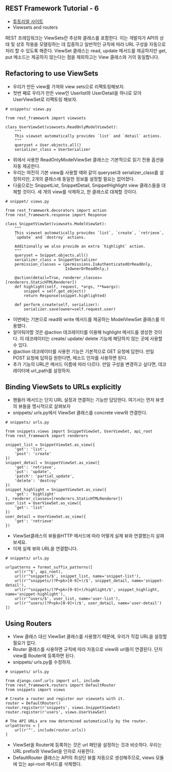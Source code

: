 ## REST Framework Tutorial - 6



* [튜토리얼 사이트](http://www.django-rest-framework.org/)
* Viewsets and routers

REST 프레임워크는 ViewSets란 추상화 클래스를 포함한다. 이는 개발자가 API의 상태 및 상호 작용을 모델링하는 데 집중하고 일반적인 규칙에 따라 URL 구성을 자동으로 처리 할 수 있도록 해준다.
ViewSet 클래스는 read, update 메서드를 제공하지만 get, put 메소드는 제공하지 않는다는 점을 제외하고는 View 클래스와 거의 동일합니다.


## Refactoring to use ViewSets
* 우리가 만든 view를 가져와 view sets으로 리팩토링해보자.
* 첫번 째로 우리가 만든 view인 Userlist와 UserDetail을 하나로 모아 UserViewSet로 리팩토링 해보자.
```
# snippets/ views.py

from rest_framework import viewsets

class UserViewSet(viewsets.ReadOnlyModelViewSet):
    """
    This viewset automatically provides `list` and `detail` actions.
    """
    queryset = User.objects.all()
    serializer_class = UserSerializer
```
* 위에서 사용한 ReadOnlyModelViewSet 클래스는 기본적으로 읽기 전용 옵션을 자동 제공한다.
* 우리는 여전히 기본 view를 사용할 때와 같이 queryset과 serializer_class를 설정하지만, 2개의 클래스에 동일한 정보를 설정할 필요는 없어졌다.
* 다음으로는 SnippetList, SnippetDetail, SnippetHighlight view 클래스들을 대체할 것이다. 세 개의 view를 삭제하고, 한 클래스로 대체할 것이다.
```
# snippet/ views.py

from rest_framework.decorators import action
from rest_framework.response import Response

class SnippetViewSet(viewsets.ModelViewSet):
    """
    This viewset automatically provides `list`, `create`, `retrieve`,
    `update` and `destroy` actions.

    Additionally we also provide an extra `highlight` action.
    """
    queryset = Snippet.objects.all()
    serializer_class = SnippetSerializer
    permission_classes = (permissions.IsAuthenticatedOrReadOnly,
                          IsOwnerOrReadOnly,)

    @action(detail=True, renderer_classes=[renderers.StaticHTMLRenderer])
    def highlight(self, request, *args, **kwargs):
        snippet = self.get_object()
        return Response(snippet.highlighted)

    def perform_create(self, serializer):
        serializer.save(owner=self.request.user)
```
* 이번에는 기본으로 read와 write 메서드를 제공하는 ModelViewSet 클래스를 이용했다. 
* 알아둬야할 것은 @action 데코레이터를 이용해 highlight 메서드를 생성한 것이다. 이 데코레이터는 create/ update/ delete 기능에 해당하지 않는 곳에 사용할 수 있다.
* @action 데코레이터를 사용한 기능은 기본적으로 GET 요청에 답한다. 만일 POST 요청에 답하길 원한다면, 메소드 인자를 사용하면 된다.
* 추가 기능의 URL은 메서드 이름에 따라 다르다. 만일 구성을 변경하고 싶다면, 데코레이터에 url_path를 설정하자.


## Binding ViewSets to URLs explicitly
* 핸들러 메서드는 단지 URL 설정과 연결하는 기능만 담당한다. 여기서는 먼저 뷰셋의 뷰들을 명시적으로 살펴보자
* snippets/ urls.py에서 ViewSet 클래스를 concrete view와 연결한다.
```
# snippets/ urls.py

from snippets.views import SnippetViewSet, UserViewSet, api_root
from rest_framework import renderers

snippet_list = SnippetViewSet.as_view({
    'get': 'list',
    'post': 'create'
})
snippet_detail = SnippetViewSet.as_view({
    'get': 'retrieve',
    'put': 'update',
    'patch': 'partial_update',
    'delete': 'destroy'
})
snippet_highlight = SnippetViewSet.as_view({
    'get': 'highlight'
}, renderer_classes=[renderers.StaticHTMLRenderer])
user_list = UserViewSet.as_view({
    'get': 'list'
})
user_detail = UserViewSet.as_view({
    'get': 'retrieve'
})
```
* ViewSet클래스의 뷰들을HTTP 메서드에 따라 어떻게 실제 뷰와 연결했는지 살펴보세요.
* 이제 실제 뷰와 URL을 연결합니다.
```
# snippets/ urls.py

urlpatterns = format_suffix_patterns([
    url(r'^$', api_root),
    url(r'^snippets/$', snippet_list, name='snippet-list'),
    url(r'^snippets/(?P<pk>[0-9]+)/$', snippet_detail, name='snippet-detail'),
    url(r'^snippets/(?P<pk>[0-9]+)/highlight/$', snippet_highlight, name='snippet-highlight'),
    url(r'^users/$', user_list, name='user-list'),
    url(r'^users/(?P<pk>[0-9]+)/$', user_detail, name='user-detail')
])
```

## Using Routers
* View 클래스 대신 ViewSet 클래스를 사용했기 때문에, 우리가 직접 URL을 설정할 필요가 없다.
* Router 클래스를 사용하면 규칙에 따라 자동으로 view와 url들이 연결된다. 단지 view를 Router에 등록하면 된다.
* snippets/ urls.py를 수정하자.
```
# snippets/ urls.py

from django.conf.urls import url, include
from rest_framework.routers import DefaultRouter
from snippets import views

# Create a router and register our viewsets with it.
router = DefaultRouter()
router.register(r'snippets', views.SnippetViewSet)
router.register(r'users', views.UserViewSet)

# The API URLs are now determined automatically by the router.
urlpatterns = [
    url(r'^', include(router.urls))
]
```
* ViewSet을 Router에 등록하는 것은 url 패턴을 설정하는 것과 비슷하다. 우리는 URL prefix와 ViewSet을 인자로 사용한다.
* DefaultRouter 클래스는 API의 최상단 뷰를 자동으로 생성해주므로, views 모듈에 있는 api-root 메서드를 삭제했다.

